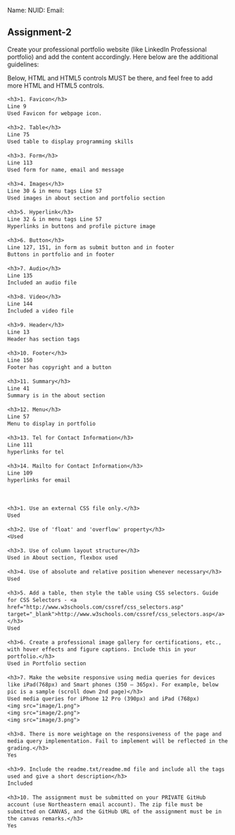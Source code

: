 Name:
NUID:
Email:

<h2>Assignment-2</h2>

Create your professional portfolio website (like LinkedIn Professional portfolio) and add the content accordingly. Here below are the additional guidelines:

Below, HTML and HTML5 controls MUST be there, and feel free to add more HTML and HTML5 controls.

    <h3>1. Favicon</h3>
    Line 9
    Used Favicon for webpage icon.

    <h3>2. Table</h3>
    Line 75
    Used table to display programming skills

    <h3>3. Form</h3>
    Line 113
    Used form for name, email and message

    <h3>4. Images</h3>
    Line 30 & in menu tags Line 57
    Used images in about section and portfolio section

    <h3>5. Hyperlink</h3>
    Line 32 & in menu tags Line 57
    Hyperlinks in buttons and profile picture image

    <h3>6. Button</h3>
    Line 127, 151, in form as submit button and in footer
    Buttons in portfolio and in footer

    <h3>7. Audio</h3>
    Line 135
    Included an audio file

    <h3>8. Video</h3>
    Line 144
    Included a video file

    <h3>9. Header</h3>
    Line 13
    Header has section tags

    <h3>10. Footer</h3>
    Line 150
    Footer has copyright and a button

    <h3>11. Summary</h3>
    Line 41
    Summary is in the about section

    <h3>12. Menu</h3>
    Line 57
    Menu to display in portfolio

    <h3>13. Tel for Contact Information</h3>
    Line 111
    hyperlinks for tel

    <h3>14. Mailto for Contact Information</h3>
    Line 109
    hyperlinks for email
    

    
    <h3>1. Use an external CSS file only.</h3>
    Used

    <h3>2. Use of 'float' and 'overflow' property</h3>
    <Used

    <h3>3. Use of column layout structure</h3>
    Used in About section, flexbox used

    <h3>4. Use of absolute and relative position whenever necessary</h3>
    Used

    <h3>5. Add a table, then style the table using CSS selectors. Guide for CSS Selectors - <a href="http://www.w3schools.com/cssref/css_selectors.asp" target="_blank">http://www.w3schools.com/cssref/css_selectors.asp</a></h3>
    Used

    <h3>6. Create a professional image gallery for certifications, etc., with hover effects and figure captions. Include this in your portfolio.</h3>
    Used in Portfolio section

    <h3>7. Make the website responsive using media queries for devices like iPad(768px) and Smart phones (350 – 365px). For example, below pic is a sample (scroll down 2nd page)</h3>
    Used media queries for iPhone 12 Pro (390px) and iPad (768px)
    <img src="image/1.png">
    <img src="image/2.png">
    <img src="image/3.png">

    <h3>8. There is more weightage on the responsiveness of the page and media query implementation. Fail to implement will be reflected in the grading.</h3>
    Yes

    <h3>9. Include the readme.txt/readme.md file and include all the tags used and give a short description</h3>
    Included

    <h3>10. The assignment must be submitted on your PRIVATE GitHub account (use Northeastern email account). The zip file must be submitted on CANVAS, and the GitHub URL of the assignment must be in the canvas remarks.</h3>
    Yes


